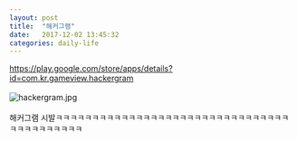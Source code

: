 ```yaml
---
layout: post
title:  "해커그램"
date:   2017-12-02 13:45:32
categories: daily-life
---
```


<a href="https://play.google.com/store/apps/details?id=com.kr.gameview.hackergram" target= "_blank">https://play.google.com/store/apps/details?id=com.kr.gameview.hackergram</a><br><br>
![hackergram.jpg](https://i.loli.net/2017/12/02/5a222f1dc0191.jpg)
<br><br>
해커그램 시발ㅋㅋㅋㅋㅋㅋㅋㅋㅋㅋㅋㅋㅋㅋㅋㅋㅋㅋㅋㅋㅋㅋㅋㅋㅋㅋㅋㅋㅋㅋㅋㅋㅋㅋㅋㅋㅋㅋㅋㅋㅋㅋ
